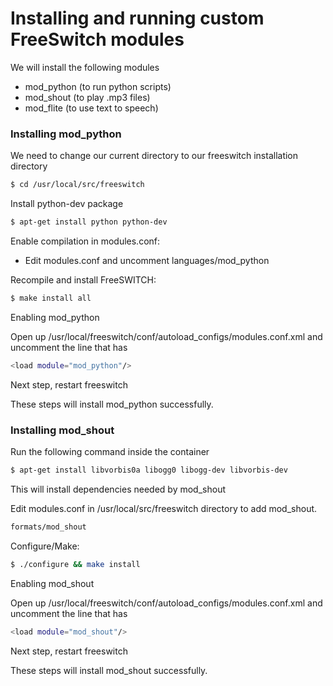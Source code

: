 # Installing and running custom FreeSwitch modules

We will install the following modules
- mod_python (to run python scripts)
- mod_shout (to play .mp3 files)
- mod_flite (to use text to speech)

### Installing mod_python

We need to change our current directory to our freeswitch installation directory

```sh
$ cd /usr/local/src/freeswitch
```

Install python-dev package 

```sh
$ apt-get install python python-dev
```
Enable compilation in modules.conf:
- Edit modules.conf and uncomment languages/mod_python

Recompile and install FreeSWITCH:

```sh
$ make install all
```

Enabling mod_python

Open up /usr/local/freeswitch/conf/autoload_configs/modules.conf.xml and uncomment the line that has

```sh
<load module="mod_python"/>
```

Next step, restart freeswitch

These steps will install mod_python successfully.

### Installing mod_shout

Run the following command inside the container

```sh
$ apt-get install libvorbis0a libogg0 libogg-dev libvorbis-dev
```
This will install dependencies needed by mod_shout

Edit modules.conf in /usr/local/src/freeswitch directory to add mod_shout.

```sh
formats/mod_shout
```
Configure/Make:

```sh
$ ./configure && make install
```

Enabling mod_shout

Open up /usr/local/freeswitch/conf/autoload_configs/modules.conf.xml and uncomment the line that has

```sh
<load module="mod_shout"/>
```

Next step, restart freeswitch

These steps will install mod_shout successfully.